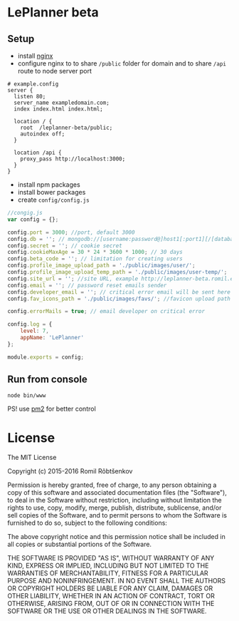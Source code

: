 # LePlanner beta

## Setup
* install [nginx](http://nginx.org)
* configure nginx to to share `/public` folder for domain and to share `/api` route to node server port
```
# example.config
server {
  listen 80;
  server_name exampledomain.com;
  index index.html index.html;

  location / {
    root  /leplanner-beta/public;
    autoindex off;
  }

  location /api {
    proxy_pass http://localhost:3000;
  }
}
```
* install npm packages
* install bower packages
* create `config/config.js`
```javascript
//congig.js
var config = {};

config.port = 3000; //port, default 3000
config.db = ''; // mongodb://[username:password@]host1[:port1][/[database][?options]]
config.secret = ''; // cookie secret
config.cookieMaxAge = 30 * 24 * 3600 * 1000; // 30 days
config.beta_code = ''; // limitation for creating users
config.profile_image_upload_path = './public/images/user/';
config.profile_image_upload_temp_path = './public/images/user-temp/';
config.site_url = ''; //site URL, example http://leplanner-beta.romil.ee
config.email = ''; // password reset emails sender
config.developer_email = ''; // critical error email will be sent here
config.fav_icons_path = './public/images/favs/'; //favicon upload path when adding conveyor  

config.errorMails = true; // email developer on critical error

config.log = {
	level: 7,
	appName: 'LePlanner'
};

module.exports = config;
```

## Run from console
```
node bin/www
```
PS! use [pm2](http://pm2.keymetrics.io) for better control  

# License

The MIT License

Copyright (c) 2015-2016 Romil Rõbtšenkov

Permission is hereby granted, free of charge, to any person obtaining a copy
of this software and associated documentation files (the "Software"), to deal
in the Software without restriction, including without limitation the rights
to use, copy, modify, merge, publish, distribute, sublicense, and/or sell
copies of the Software, and to permit persons to whom the Software is
furnished to do so, subject to the following conditions:

The above copyright notice and this permission notice shall be included in
all copies or substantial portions of the Software.

THE SOFTWARE IS PROVIDED "AS IS", WITHOUT WARRANTY OF ANY KIND, EXPRESS OR
IMPLIED, INCLUDING BUT NOT LIMITED TO THE WARRANTIES OF MERCHANTABILITY,
FITNESS FOR A PARTICULAR PURPOSE AND NONINFRINGEMENT.  IN NO EVENT SHALL THE
AUTHORS OR COPYRIGHT HOLDERS BE LIABLE FOR ANY CLAIM, DAMAGES OR OTHER
LIABILITY, WHETHER IN AN ACTION OF CONTRACT, TORT OR OTHERWISE, ARISING FROM,
OUT OF OR IN CONNECTION WITH THE SOFTWARE OR THE USE OR OTHER DEALINGS IN
THE SOFTWARE.

